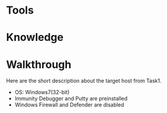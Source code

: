 # Tools

# Knowledge

# Walkthrough
Here are the short description about the target host from Task1.  
* OS: Windows7(32-bit)
* Immunity Debugger and Putty are preinstalled
* Windows Firewall and Defender are disabled


